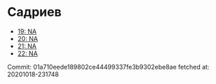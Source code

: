 # Садриев
- [19: NA](19.md)
- [20: NA](20.md)
- [21: NA](21.md)
- [22: NA](22.md)

Commit: 01a710eede189802ce44499337fe3b9302ebe8ae
 fetched at: 20201018-231748
